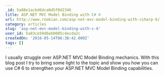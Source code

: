 ```yaml
---
_id: 5a88e1acbd6dca0d5f0d2346
title: ASP.NET MVC Model Binding with C# 6
url: http://www.rookian.com/asp-net-mvc-model-binding-with-csharp-6/
category: articles
slug: 'asp-net-mvc-model-binding-with-c-6'
user_id: 5a83ce59d6eb0005c4ecda2c
createdOn: '2016-05-14T08:38:42.000Z'
tags: []
---
```


I usually struggle over ASP.NET MVC Model Binding mechanics. With this blog post I try to bring some light to the topic and show you how you can use C# 6 to strengthen your ASP.NET MVC Model Binding capabilities.
